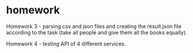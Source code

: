 # homework
Homework 3 - parsing csv and json files and creating the result.json file according to the task (take all people and give them all the books equally).

Homework 4 - testing API of 4 different services.